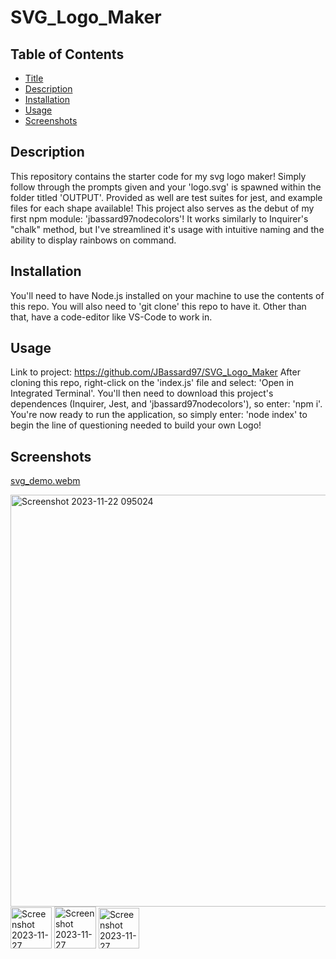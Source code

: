 # SVG_Logo_Maker

## Table of Contents

- [Title](#title)
- [Description](#description)
- [Installation](#installation)
- [Usage](#usage)
- [Screenshots](#screenshots)

## Description

This repository contains the starter code for my svg logo maker! Simply follow through the prompts given and your 'logo.svg' is spawned within the folder titled 'OUTPUT'. Provided as well are test suites for jest, and example files for each shape available! This project also serves as the debut of my first npm module: 'jbassard97nodecolors'! It works similarly to Inquirer's "chalk" method, but I've streamlined it's usage with intuitive naming and the ability to display rainbows on command.

## Installation

You'll need to have Node.js installed on your machine to use the contents of this repo. You will also need to 'git clone' this repo to have it. Other than that, have a code-editor like VS-Code to work in.

## Usage

Link to project: https://github.com/JBassard97/SVG_Logo_Maker
After cloning this repo, right-click on the 'index.js' file and select: 'Open in Integrated Terminal'. You'll then need to download this project's dependences (Inquirer, Jest, and 'jbassard97nodecolors'), so enter: 'npm i'. You're now ready to run the application, so simply enter: 'node index' to begin the line of questioning needed to build your own Logo!

## Screenshots
[svg_demo.webm](https://github.com/JBassard97/SVG_Logo_Maker/assets/142551579/723a3fb0-f5ac-409a-acf5-bfedb8a63db8)

<img width="659" alt="Screenshot 2023-11-22 095024" src="https://github.com/JBassard97/SVG_Logo_Maker/assets/142551579/9fa5187d-357e-43a8-a30d-d95604a02494">
<img width="66" alt="Screenshot 2023-11-27 215522" src="https://github.com/JBassard97/SVG_Logo_Maker/assets/142551579/7436caee-8025-4bdf-bc58-5611b33f9078">
<img width="67" alt="Screenshot 2023-11-27 215559" src="https://github.com/JBassard97/SVG_Logo_Maker/assets/142551579/728a30cc-8044-4d1b-89f5-c9a6701823e2">
<img width="65" alt="Screenshot 2023-11-27 215627" src="https://github.com/JBassard97/SVG_Logo_Maker/assets/142551579/9714f03e-9aa1-4c97-a772-08d2a8668892">






